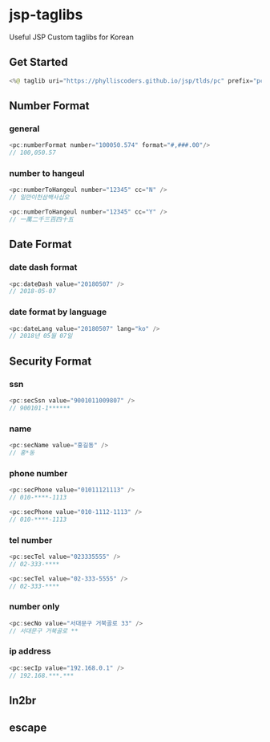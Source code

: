 # jsp-taglibs
Useful JSP Custom taglibs for Korean

## Get Started

```java
<%@ taglib uri="https://phylliscoders.github.io/jsp/tlds/pc" prefix="pc"%>
```

## Number Format

### general
```java
<pc:numberFormat number="100050.574" format="#,###.00"/>
// 100,050.57
```

### number to hangeul
```java
<pc:numberToHangeul number="12345" cc="N" />
// 일만이천삼백사십오

<pc:numberToHangeul number="12345" cc="Y" />
// 一萬二千三百四十五
```

## Date Format

### date dash format
```java
<pc:dateDash value="20180507" />
// 2018-05-07
```

### date format by language
```java
<pc:dateLang value="20180507" lang="ko" />
// 2018년 05월 07일
```

## Security Format

### ssn
```java
<pc:secSsn value="9001011009807" />
// 900101-1******
```

### name
```java
<pc:secName value="홍길동" />
// 홍*동
```

### phone number
```java
<pc:secPhone value="01011121113" />
// 010-****-1113

<pc:secPhone value="010-1112-1113" />
// 010-****-1113
```

### tel number
```java
<pc:secTel value="023335555" />
// 02-333-****

<pc:secTel value="02-333-5555" />
// 02-333-****
```

### number only
```java
<pc:secNo value="서대문구 거북골로 33" />
// 서대문구 거북골로 **
```

### ip address
```java
<pc:secIp value="192.168.0.1" />
// 192.168.***.***
```

## ln2br

## escape

